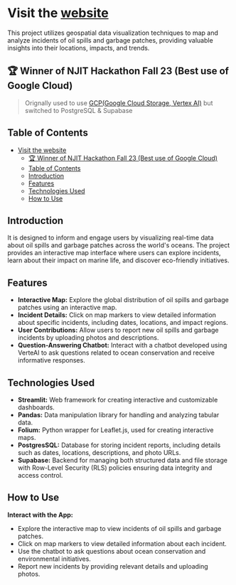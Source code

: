 # Visit the [website](https://kelp-keep-the-oceans-safe.streamlit.app/)

This project utilizes geospatial data visualization techniques to map and analyze incidents of oil spills and garbage patches, providing valuable insights into their locations, impacts, and trends.

## 🏆 Winner of NJIT Hackathon Fall 23 (Best use of Google Cloud)
> Orignally used to use [GCP(Google Cloud Storage, Vertex AI)](https://github.com/mahakanakala/kelp-keep-the-oceans-safe/tree/7e6441f605ed990e71e0ab532afcd276d5320a1e) but switched to PostgreSQL & Supabase

## Table of Contents
- [Visit the website](#visit-the-website)
  - [🏆 Winner of NJIT Hackathon Fall 23 (Best use of Google Cloud)](#-winner-of-njit-hackathon-fall-23-best-use-of-google-cloud)
  - [Table of Contents](#table-of-contents)
  - [Introduction](#introduction)
  - [Features](#features)
  - [Technologies Used](#technologies-used)
  - [How to Use](#how-to-use)

## Introduction

It is designed to inform and engage users by visualizing real-time data about oil spills and garbage patches across the world's oceans. The project provides an interactive map interface where users can explore incidents, learn about their impact on marine life, and discover eco-friendly initiatives.

## Features

- **Interactive Map:** Explore the global distribution of oil spills and garbage patches using an interactive map.
- **Incident Details:** Click on map markers to view detailed information about specific incidents, including dates, locations, and impact regions.
- **User Contributions:** Allow users to report new oil spills and garbage incidents by uploading photos and descriptions.
- **Question-Answering Chatbot:** Interact with a chatbot developed using VerteAI to ask questions related to ocean conservation and receive informative responses.

## Technologies Used
- **Streamlit:** Web framework for creating interactive and customizable dashboards.
- **Pandas:** Data manipulation library for handling and analyzing tabular data.
- **Folium:** Python wrapper for Leaflet.js, used for creating interactive maps.
- **PostgresSQL:** Database for storing incident reports, including details such as dates, locations, descriptions, and photo URLs.
- **Supabase:** Backend for managing both structured data and file storage with Row-Level Security (RLS) policies ensuring data integrity and access control.

## How to Use
**Interact with the App:**
   - Explore the interactive map to view incidents of oil spills and garbage patches.
   - Click on map markers to view detailed information about each incident.
   - Use the chatbot to ask questions about ocean conservation and environmental initiatives.
   - Report new incidents by providing relevant details and uploading photos.

